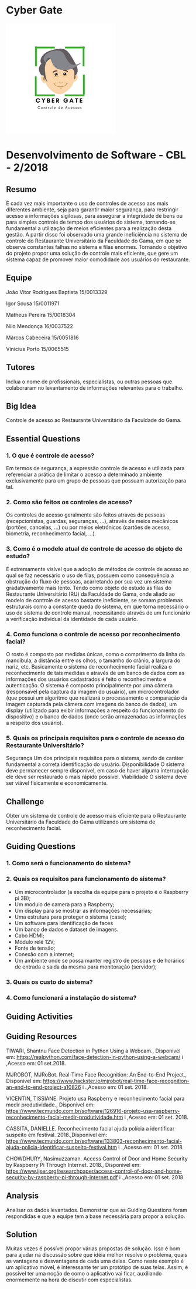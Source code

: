 # Cyber Gate

<img src="/Imagens/40637444_262471647930542_3437316980447641600_n.jpg" alt="Smiley face" height="300" width="300">

# Desenvolvimento de Software - CBL - 2/2018 

## Resumo
É cada vez mais importante o uso de controles de acesso aos mais diferentes ambiente, seja para garantir maior segurança, para restringir acesso a informações sigilosas, para assegurar a integridade de bens ou para simples controle de tempo dos usuários do sistema, tornando-se fundamental a utilização de meios eficientes para a realização desta gestão.
A partir disso foi observado uma grande ineficiência no sistema de controle do Restaurante Universitário da Faculdade do Gama, em que se observa constantes falhas no sistema e filas enormes. Tornando o objetivo do projeto propor uma solução de controle mais eficiente, que gere um sistema capaz de promover maior comodidade aos usuários do restaurante.

## Equipe
João Vitor Rodrigues Baptista 	15/0013329

Igor Sousa		  	              15/0011971

Matheus Pereira		              15/0018304

Nilo Mendonça		                16/0037522

Marcos Cabeceira                15/0051816

Vinicius Porto                  15/0065515


## Tutores
Inclua o nome de profissionais, especialistas, ou outras pessoas que colaboraram no levantamento de informações relevantes para o trabalho.

## Big Idea
Controle de acesso ao Restaurante Universitário da Faculdade do Gama.

## Essential Questions
### 1. O que é controle de acesso?
Em termos de segurança, a expressão controle de acesso e utilizada para referenciar a prática de limitar o acesso a determinado ambiente exclusivamente para um grupo de pessoas que possuam autorização para tal.

### 2. Como são feitos os controles de acesso?
Os controles de acesso geralmente são feitos através de pessoas (recepcionistas, guardas, seguranças, …), através de meios mecânicos (portões, cancelas, ...) ou por meios eletrónicos (cartões de acesso, biometria, reconhecimento facial, ...).

### 3. Como é o modelo atual de controle de acesso do objeto de estudo?
É extremamente visível que a adoção de métodos de controle de acesso ao qual se faz necessário o uso de filas, possuem como consequência a obstrução do fluxo de pessoas, acarretando por sua vez um sistema gradativamente mais lento. Tendo como objeto de estudo as filas do Restaurante Universitário (RU) da Faculdade do Gama, onde aliado ao modelo de controle de acesso bastante ineficiente, se somam problemas estruturais como a constante queda do sistema, em que torna necessário o uso de sistema de controle manual, necessitando através de um funcionário a verificação individual da identidade de cada usuário.

### 4. Como funciona o controle de acesso por reconhecimento facial?
O rosto é composto por medidas únicas, como o comprimento da linha da mandíbula, a distância entre os olhos, o tamanho do crânio, a largura do nariz, etc. Basicamente o sistema de reconhecimento facial realiza o reconhecimento de tais medidas e através de um banco de dados com as informações dos usuários cadastrados é feito o reconhecimento e autenticação. O sistema é composto principalmente por uma câmera (responsável pela captura da imagem do usuário), um microcontrolador (que possui um algoritmo que realizará o processamento e comparação da imagem capturada pela câmera com imagens do banco de dados), um display (utilizado para exibir informações a respeito do funcionamento do dispositivo) e o banco de dados (onde serão armazenadas as informações a respeito dos usuário).

### 5. Quais os principais requisitos para o controle de acesso do Restaurante Universitário?
Segurança 
Um dos principais requisitos para o sistema, sendo de caráter fundamental a correta identificação do usuário.
Disponibilidade 
O sistema deve permanecer sempre disponível, em caso de haver alguma interrupção ele deve ser restaurado o mais rápido possível.
Viabilidade
	O sistema deve ser viável fisicamente e economicamente.

## Challenge
Obter um sistema de controle de acesso mais eficiente para o Restaurante Universitário da Faculdade do Gama utilizando um sistema de reconhecimento facial.

## Guiding Questions

### 1. Como será o funcionamento do sistema?

### 2. Quais os requisitos para funcionamento do sistema?
* Um microcontrolador (a escolha da equipe para o projeto é o Raspberry pi 3B);
* Um modulo de camera para a Raspberry;
* Um display para se mostrar as informações necessárias;
* Uma estrutura para proteger o sistema (case);
* Um software para identificação de faces
* Um banco de dados e dataset de imagens.
* Cabo HDMI;
* Módulo relé 12V;
* Fonte de tensão;
* Conexão com a internet;
* Um ambiente onde se possa manter registro de pessoas e de horários de entrada e saıda da mesma para monitoração (servidor);

### 3. Quais os custo do sistema?

### 4. Como funcionará a instalação do sistema?


## Guiding Activities
	

## Guiding Resources
TIWARI, Shantnu Face Detection in Python Using a Webcam., Disponivel em: https://realpython.com/face-detection-in-python-using-a-webcam/ i ,Acesso em: 01 set.2018.

MJROBOT, MJRoBot. Real-Time Face Recognition: An End-to-End Project., Disponivel em: https://www.hackster.io/mjrobot/real-time-face-recognition-an-end-to-end-project-a10826 i .,Acesso em: 01 set. 2018.

VICENTIN, TISSIANE. Projeto usa Raspberry e reconhecimento facial para medir produtividade., Disponivel em: https://www.tecmundo.com.br/software/126916-projeto-usa-raspberry-reconhecimento-facial-medir-produtividade.htm i ,Acesso em: 01 set. 2018.

CASSITA, DANIELLE. Reconhecimento facial ajuda polı́cia a identificar suspeito em festival. 2018.,Disponivel em: https://www.tecmundo.com.br/software/133803-reconhecimento-facial-ajuda-policia-identificar-suspeito-festival.htm i .,Acesso em: 01 set. 2018.

CHOWDHURY, Nasimuzzaman. Access Control of Door and Home Security by Raspberry Pi Through Internet. 2018., Disponivel em: https://www.ijser.org/researchpaper/access-control-of-door-and-home-security-by-raspberry-pi-through-internet.pdf i .,Acesso em: 01 set. 2018.

## Analysis
Analisar os dados levantados. Demonstrar que as Guiding Questions foram respondidas e que a equipe tem a base necessária para propor a solução.

## Solution
Muitas vezes é possível propor várias propostas de solução. Isso é bom para ajudar na discussão sobre que idéia melhor resolve o problema, quais as vantagens e desvantagens de cada uma delas.
Como neste exemplo é um aplicativo móvel, é interessante ter um protótipo de suas telas. Assim, é possível ter uma noção de como o aplicativo vai ficar, auxiliando enormemente na hora de discutir com especialistas.

